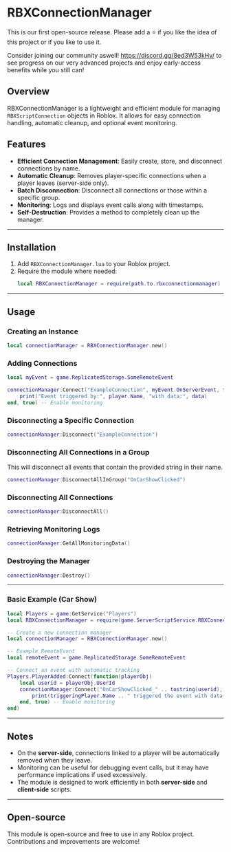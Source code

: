 # RBXConnectionManager

This is our first open-source release. Please add a ⭐ if you like the idea of this project or if you like to use it.

Consider joining our community aswell! https://discord.gg/8ed3W53kHv/ to see progress on our very advanced projects and enjoy early-access benefits while you still can!

## Overview
RBXConnectionManager is a lightweight and efficient module for managing `RBXScriptConnection` objects in Roblox. It allows for easy connection handling, automatic cleanup, and optional event monitoring.

## Features
- **Efficient Connection Management**: Easily create, store, and disconnect connections by name.
- **Automatic Cleanup**: Removes player-specific connections when a player leaves (server-side only).
- **Batch Disconnection**: Disconnect all connections or those within a specific group.
- **Monitoring**: Logs and displays event calls along with timestamps.
- **Self-Destruction**: Provides a method to completely clean up the manager.

---

## Installation
1. Add `RBXConnectionManager.lua` to your Roblox project.
2. Require the module where needed:
   ```lua
   local RBXConnectionManager = require(path.to.rbxconnectionmanager)
   ```
---

## Usage

### Creating an Instance
```lua
local connectionManager = RBXConnectionManager.new()
```

### Adding Connections
```lua
local myEvent = game.ReplicatedStorage.SomeRemoteEvent

connectionManager:Connect("ExampleConnection", myEvent.OnServerEvent, function(player, data)
    print("Event triggered by:", player.Name, "with data:", data)
end, true) -- Enable monitoring
```

### Disconnecting a Specific Connection
```lua
connectionManager:Disconnect("ExampleConnection")
```

### Disconnecting All Connections in a Group
This will disconnect all events that contain the provided string in their name.
```lua
connectionManager:DisconnectAllInGroup("OnCarShowClicked")
```

### Disconnecting All Connections
```lua
connectionManager:DisconnectAll()
```

### Retrieving Monitoring Logs
```lua
connectionManager:GetAllMonitoringData()
```

### Destroying the Manager
```lua
connectionManager:Destroy()
```

---

### Basic Example (Car Show)

```lua
local Players = game:GetService("Players")
local RBXConnectionManager = require(game.ServerScriptService.RBXConnectionManager)

-- Create a new connection manager
local connectionManager = RBXConnectionManager.new()

-- Example RemoteEvent
local remoteEvent = game.ReplicatedStorage.SomeRemoteEvent

-- Connect an event with automatic tracking
Players.PlayerAdded:Connect(function(playerObj)
    local userid = playerObj.UserId
	connectionManager:Connect("OnCarShowClicked_" .. tostring(userid), remoteEvent.OnServerEvent, function(triggeringPlayer, data)
		print(triggeringPlayer.Name .. " triggered the event with data:", data)
	end, true) -- Enable monitoring
end)
```

---

## Notes
- On the **server-side**, connections linked to a player will be automatically removed when they leave.
- Monitoring can be useful for debugging event calls, but it may have performance implications if used excessively.
- The module is designed to work efficiently in both **server-side** and **client-side** scripts.

---

## Open-source
This module is open-source and free to use in any Roblox project. Contributions and improvements are welcome!
